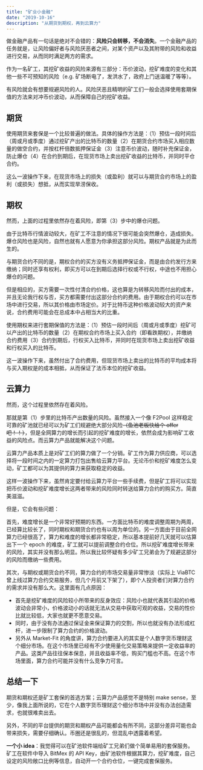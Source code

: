 ```yaml
---
title: "矿业小金融"
date: "2019-10-16"
description: "从期货到期权，再到云算力"
---
```


做金融产品有一句话是绝对不会错的：**风险只会转移，不会消失**。一个金融产品的任务就是，让风险偏好者与风险厌恶者之间，对某个资产以及其附带的风险和收益进行交易，从而同时满足两方的需求。

作为一名矿工，其挖矿收益的风险来源有三部分：币价波动，挖矿难度的变化和其他一些不可预知的风险（e.g. 矿场断电了，发洪水了，政府上门送温暖了等等）。

有风险就会有想要规避风险的人。风险厌恶且精明的矿工们一般会选择使用套期保值的方法来对冲币价波动，从而保障自己的挖矿收益。

## 期货

使用期货来套保是一个比较普遍的做法。具体的操作方法是：（1）预估一段时间后（周或月或季度）通过挖矿产出的比特币的数量（2）在期货合约市场买入相应数量的做空合约，并按杠杆倍数抵押保证金（3）注意币价波动，随时补充保证金，防止爆仓（4）在合约到期后，在现货市场上卖出挖矿收益的比特币，并同时平仓合约。

这么一波操作下来，在现货市场上的损失（或盈利）就可以与期货合约市场上的盈利（或损失）想抵，从而实现旱涝保收。

## 期权

然而，上面的过程里依然存在着风险，即第（3）步中的爆仓问题。

由于比特币行情波动较大，在矿工不注意的情况下很可能会突然爆仓，造成损失。爆仓风险也是风险，自然也就有人愿意为你承担这部分风险。期权产品就是为此而生的。

与期货合约不同的是，期权合约的买方没有义务抵押保证金，而是由合约发行方来缴纳；同时还享有权利，即买方可以在到期后选择行权或不行权，中途也不用担心爆仓的问题。

但是相应的，买方需要一次性付清合约价格，这也算是为转移风险而付出的成本，并且无论我行权与否，买方都需要付出这部分合约的费用。由于期权合约可以在市场中进行交易，所以其价格由市场定价。对于比特币这种价格波动较大的资产来说，合约费用可能会在总成本中占相当大的比重。

使用期权来进行套期保值的方法是：（1）预估一段时间后（周或月或季度）挖矿可以产出的比特币的数量（2）在期权合约市场上买入合约（即看跌期权），并缴纳合约费用（3）合约到期后，行权买入比特币，并同时在现货市场上卖出挖矿收益和行权买入的比特币。

这一波操作下来，虽然付出了合约费用，但现货市场上卖出的比特币的平均成本将与买入期权是的成本相抵，从而保证了法币本位的挖矿收益。

## 云算力

然而，这个过程里依然存在着风险。

那就是第（1）步里的比特币产出数量的风险。虽然接入一个像 F2Pool 这样稳定可靠的矿池就已经可以为矿工们规避绝大部分风险~~（鱼池老板快给个 offer 吧！！）~~，但是全网算力的增长而引起的挖矿难度的增长，依然会成为影响矿工收益的风险点。而云算力产品就能解决这个问题。

云算力产品本质上是对矿工们的算力做了一个分销。矿工作为算力供应商，可以选择将一段时间之内的一定算力打包出售给云算力平台。无论币价和挖矿难度怎么变动，矿工都可以为其提供的算力来获取稳定的收益。

这样一波操作下来，虽然肯定要付给云算力平台一些手续费，但是矿工将可以实现把币价波动和挖矿难度增长这两者带来的风险同时转送给算力合约的购买方。简直美滋滋。

但是，它会有些问题：

首先，难度增长是一个非常好预期的东西。一方面比特币的难度调整周期为两周，已经算比较长了，同时期权和期货合约也有以周为单位的。另一方面由于目前全网算力已经很高了，算力和难度的增长都非常稳定，所以基本提前好几天就可以估算出下一个 epoch 的难度，矿工就可以提前调整合约仓位。所以挖矿难度增长带来的风险，其实并没有那么明显。所以我比较怀疑有多少矿工兄弟会为了规避这部分的风险而缴纳一些费用。

其次，与期权或期货合约不同，算力合约的市场交易量非常惨淡（实际上 ViaBTC 曾上线过算力合约交易服务，但几个月前又下架了），即个人投资者们对算力合约的需求并没有那么大。这里面有几点原因：

* 首先是挖矿难度的风险较小所带来的反身效应：风险小也就代表其引起的价格波动会非常小，价格波动小的话就无法从交易中获取可观的收益，交易的性价比就比较低，大家也就更不愿意交易。
* 同时，由于没有办法通过保证金来保证算力的交割，所以也就没有办法形成杠杆，进一步限制了算力合约的价格波动。
* 另外从 Market-Fit 的角度讲，算力合约要进入的其实是个人数字货币理财这个细分市场。在这个市场里已经有不少使用量化交易策略来提供一定收益率的产品。这类产品往往保本保息，并且收益率不低，购买门槛也不高。在这个市场里面，算力合约可能并没有什么竞争力可言。

## 总结一下

期货和期权还是矿工套保的首选方案；云算力产品感觉不是特别 make sense，至少，像我上面所说的，它在个人数字货币理财这个细分市场中并没有办法创造需求，也就很难卖出去。

另外，不同的平台提供的期货和期权产品可能都会有所不同，这部分差异可能也会带来损失，需要仔细确认。币圈还是很乱的，但混乱中透露着希望。

**一个小 idea**：我觉得可以在矿池软件端给矿工兄弟们做个简单易用的套保服务。矿工在软件中导入 BitMex 的 API Key，由矿池软件根据其算力，挖矿难度，自己设定的风险敞口比例等信息，自动开一个合约仓位，一键完成套保服务。